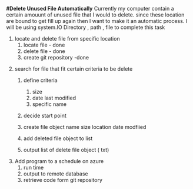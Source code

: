 ﻿**#Delete Unused File Automatically** 
Currently my computer contain a certain amouunt of unused file that I would to delete.
since these location are bound to get fill up again then I want to make it an automatic process.
I will be using system.IO Directory , path , file to complete this task

1. locate and delete file from specific location 
	1) locate file - done
	2) delete file  - done
	3) create git repository -done
2) search for file that fit certain criteria to be delete
	1) define criteria
		1) size 
		2) date last modified 
		3) specific name
	2) decide start point
	3) create file object
		name 
		size 
		location 
		date modfiied 

	4) add deleted file object to list
	5) output list of delete file object ( txt)
3) Add program to a schedule on azure
	1) run time 
	2) output to remote database
	3) retrieve code form git repository 

